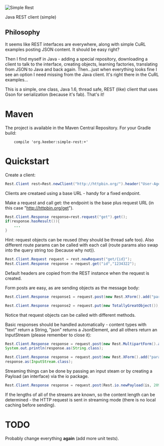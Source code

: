 ![Simple Rest](http://keeber.org/wp-content/uploads/2016/03/simple-rest.png)

Java REST client (simple)

## Philosophy

It seems like REST interfaces are everywhere, along with simple CuRL examples posting JSON content. It should be easy right?

Then I find myself in Java - adding a special repository, downloading a client to talk to the interface, creating objects, learning factories, translating from JSON to Java and back again. Then...just when everything looks fine I see an option I need missing from the Java client. It's right there in the CuRL examples...

This is a simple, one class, Java 1.6, thread safe, REST (like) client that uses Gson for serialization (because it's fab). That's it!

# Maven

The project is available in the Maven Central Repository. For your Gradle build:

```
	compile 'org.keeber:simple-rest:+'
```

# Quickstart

Create a client:

```java
Rest.Client rest=Rest.newClient("http://httpbin.org/").header("User-Agent", "JSON-K");
```

Clients are creataed using a base URL - handy for a fixed endpoint.

Make a request and call get: the endpoint is the base plus request URL (in this case "http://httpbin.org/get").

```java
Rest.Client.Response response=rest.request("get").get();
if(response.hasResult()){
	...
}
```

Hint: request objects can be reused (they should be thread safe too). Also different route params can be called with each call (route params also swap into the query string too (because why not)).

```java
Rest.Client.Request request = rest.newRequest("get/{id}");
Rest.Client.Response response = request.get("id","1234322");
```

Default headers are copied from the REST instance when the request is created.

Form posts are easy, as are sending objects as the message body:

```java
Rest.Client.Response response1 = request.post(new Rest.XForm().add("param1", "myvalue"));

Rest.Client.Response response2 = request.put(new TotallyGreatObject());
```

Notice that request objects can be called with different methods.

Basic responses should be handled automatically - content types with "text" return a String, "json" returns a JsonElement, and all others return an InputStream (please remember to close it):

```java
Rest.Client.Response response = request.post(new Rest.MultipartForm().add("param1", "myvalue");
System.out.println(response.as(String.class);

Rest.Client.Response response = request.post(new Rest.XForm().add("param1", "some other value"));
response.as(InputStream.class);
```

Streaming things can be done by passing an input steam or by creating a Payload (an interface) via the io package.

```java
Rest.Client.Response response = request.post(Rest.io.newPayload(is, 209889));
```

If the lengths of all of the streams are known, so the content length can be determined - the HTTP request is sent in streaming mode (there is no local caching before sending).

# TODO

Probably change everything **again** (add more unit tests).
